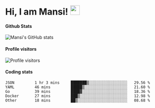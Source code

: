 # Hi, I am Mansi! <img src="https://user-images.githubusercontent.com/1303154/88677602-1635ba80-d120-11ea-84d8-d263ba5fc3c0.gif" width="30px">

#### Github Stats

![Mansi's GitHub stats](https://github-readme-stats.vercel.app/api?username=mansikulkarni96&theme=tokyonight&count_private=true&show_icons=true&hide=contribs)

#### Profile visitors

![Profile visitors](https://visitor-badge.glitch.me/badge?page_id=page.id&left_color=grey&right_color=blue)

#### Coding stats

<!--START_SECTION:waka-->

```text
JSON         1 hr 3 mins     ███████▒░░░░░░░░░░░░░░░░░   29.56 %
YAML         46 mins         █████▒░░░░░░░░░░░░░░░░░░░   21.60 %
Go           39 mins         ████▓░░░░░░░░░░░░░░░░░░░░   18.36 %
Docker       27 mins         ███▒░░░░░░░░░░░░░░░░░░░░░   12.98 %
Other        18 mins         ██▒░░░░░░░░░░░░░░░░░░░░░░   08.68 %
```

<!--END_SECTION:waka-->
